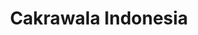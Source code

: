 ---
title: Cakrawala Indonesia
layout: home
nav_order: 1
parent: Feed
grand_parent: Pengaturan dan Fitur
permalink: /cakrawala
---